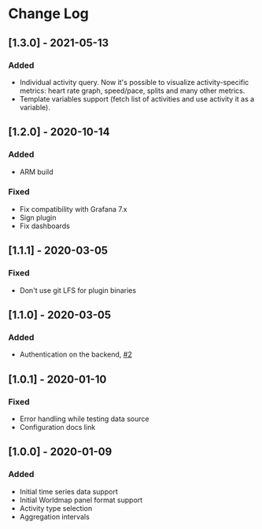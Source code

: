 # Change Log

## [1.3.0] - 2021-05-13

### Added

- Individual activity query. Now it's possible to visualize activity-specific metrics: heart rate graph, speed/pace, splits and many other metrics.
- Template variables support (fetch list of activities and use activity it as a variable).

## [1.2.0] - 2020-10-14

### Added

- ARM build

### Fixed

- Fix compatibility with Grafana 7.x
- Sign plugin
- Fix dashboards

## [1.1.1] - 2020-03-05

### Fixed

- Don't use git LFS for plugin binaries

## [1.1.0] - 2020-03-05

### Added

- Authentication on the backend, [#2](https://github.com/grafana/strava-datasource/issues/2)

## [1.0.1] - 2020-01-10

### Fixed

- Error handling while testing data source
- Configuration docs link

## [1.0.0] - 2020-01-09

### Added

- Initial time series data support
- Initial Worldmap panel format support
- Activity type selection
- Aggregation intervals
